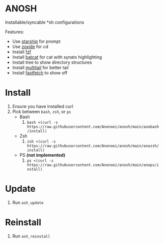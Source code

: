 # ANOSH
 Installable/syncable *sh configurations

Features:
 - Use [starship](https://starship.rs/) for prompt
 - Use [zoxide](https://github.com/ajeetdsouza/zoxide) for cd
 - Install [fzf](https://github.com/junegunn/fzf)
 - Install [batcat](https://github.com/sharkdp/bat) for cat with synatx highlighting
 - Install tree to show directory structures
 - Install [multitail](https://vanheusden.com/multitail/) for better tail
 - Install [fastfetch](https://github.com/fastfetch-cli/fastfetch) to show off

# Install
 1. Ensure you have installed curl
 2. Pick between `bash`, `zsh`, or `ps`
    - Bash
      1. `bash <(curl -s https://raw.githubusercontent.com/Anonoei/anosh/main/anobash/install)`
    - Zsh
      1. `zsh <(curl -s https://raw.githubusercontent.com/Anonoei/anosh/main/anozsh/install)`
    - PS **(not implemented)**
      1. `ps <(curl -s https://raw.githubusercontent.com/Anonoei/anosh/main/anops/install)`

# Update
 1. Run `ash_update`

# Reinstall
 1. Run `ash_reinstall` 
